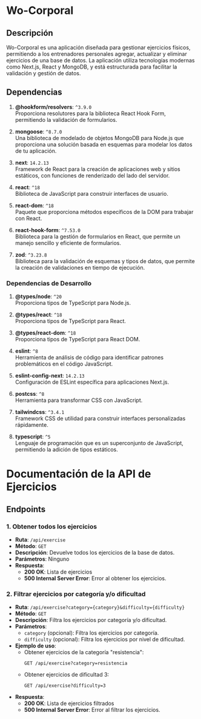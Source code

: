 # Wo-Corporal

## Descripción
Wo-Corporal es una aplicación diseñada para gestionar ejercicios físicos, permitiendo a los entrenadores personales agregar, actualizar y eliminar ejercicios de una base de datos. La aplicación utiliza tecnologías modernas como Next.js, React y MongoDB, y está estructurada para facilitar la validación y gestión de datos.

## Dependencias

1. **@hookform/resolvers**: `^3.9.0`  
   Proporciona resolutores para la biblioteca React Hook Form, permitiendo la validación de formularios.

2. **mongoose**: `^8.7.0`  
   Una biblioteca de modelado de objetos MongoDB para Node.js que proporciona una solución basada en esquemas para modelar los datos de tu aplicación.

3. **next**: `14.2.13`  
   Framework de React para la creación de aplicaciones web y sitios estáticos, con funciones de renderizado del lado del servidor.

4. **react**: `^18`  
   Biblioteca de JavaScript para construir interfaces de usuario.

5. **react-dom**: `^18`  
   Paquete que proporciona métodos específicos de la DOM para trabajar con React.

6. **react-hook-form**: `^7.53.0`  
   Biblioteca para la gestión de formularios en React, que permite un manejo sencillo y eficiente de formularios.

7. **zod**: `^3.23.8`  
   Biblioteca para la validación de esquemas y tipos de datos, que permite la creación de validaciones en tiempo de ejecución.

### Dependencias de Desarrollo

1. **@types/node**: `^20`  
   Proporciona tipos de TypeScript para Node.js.

2. **@types/react**: `^18`  
   Proporciona tipos de TypeScript para React.

3. **@types/react-dom**: `^18`  
   Proporciona tipos de TypeScript para React DOM.

4. **eslint**: `^8`  
   Herramienta de análisis de código para identificar patrones problemáticos en el código JavaScript.

5. **eslint-config-next**: `14.2.13`  
   Configuración de ESLint específica para aplicaciones Next.js.

6. **postcss**: `^8`  
   Herramienta para transformar CSS con JavaScript.

7. **tailwindcss**: `^3.4.1`  
   Framework CSS de utilidad para construir interfaces personalizadas rápidamente.

8. **typescript**: `^5`  
   Lenguaje de programación que es un superconjunto de JavaScript, permitiendo la adición de tipos estáticos.


# Documentación de la API de Ejercicios

## Endpoints

### 1. Obtener todos los ejercicios
- **Ruta**: `/api/exercise`
- **Método**: `GET`
- **Descripción**: Devuelve todos los ejercicios de la base de datos.
- **Parámetros**: Ninguno
- **Respuesta**:
  - **200 OK**: Lista de ejercicios
  - **500 Internal Server Error**: Error al obtener los ejercicios.

### 2. Filtrar ejercicios por categoría y/o dificultad
- **Ruta**: `/api/exercise?category={category}&difficulty={difficulty}`
- **Método**: `GET`
- **Descripción**: Filtra los ejercicios por categoría y/o dificultad.
- **Parámetros**:
  - `category` (opcional): Filtra los ejercicios por categoría.
  - `difficulty` (opcional): Filtra los ejercicios por nivel de dificultad.
- **Ejemplo de uso**:
  - Obtener ejercicios de la categoría "resistencia":
    ```
    GET /api/exercise?category=resistencia
    ```
  - Obtener ejercicios de dificultad 3:
    ```
    GET /api/exercise?difficulty=3
    ```
- **Respuesta**:
  - **200 OK**: Lista de ejercicios filtrados
  - **500 Internal Server Error**: Error al filtrar los ejercicios.
